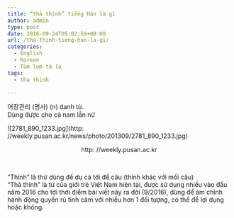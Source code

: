 ```yaml
---
title: “thả thính” tiếng Hàn là gì
author: admin
type: post
date: 2016-09-24T05:02:59+00:00
url: /tha-thinh-tieng-han-la-gi/
categories:
  - English
  - Korean
  - Tùm lum tà la
tags:
  - tha thinh

---
```

어장관리 (명사) (n) danh từ.  
Dùng được cho cả nam lẫn nữ

<p style="text-align: center;">

![2781_890_1233.jpg](http: //weekly.pusan.ac.kr/news/photo/201309/2781_890_1233.jpg)

</p>

<p style="text-align: center;">
  http: //weekly.pusan.ac.kr
</p>

&nbsp;

&#8220;Thính&#8221; là thứ dùng để dụ cá tới để câu (thính khác với mồi câu)  
&#8220;Thả thính&#8221; là từ của giới trẻ Việt Nam hiện tại, được sử dụng nhiều vào đầu năm 2016 cho tới thời điểm bài viết này ra đời (9/2016), dùng để ám chỉnh hành động quyến rũ tình cảm với nhiều hơn 1 đối tượng, có thể để lợi dụng hoặc không.
